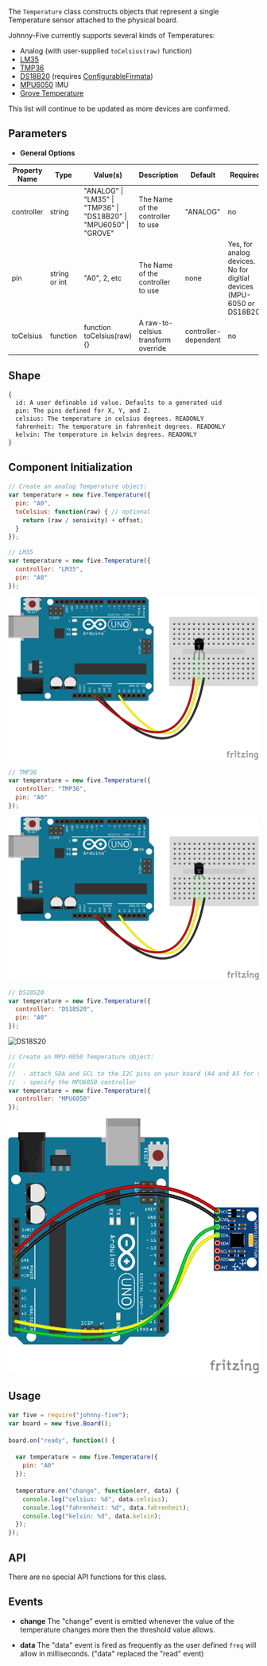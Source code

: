 The `Temperature` class constructs objects that represent a single Temperature sensor attached to the physical board.

Johnny-Five currently supports several kinds of Temperatures:

- Analog (with user-supplied `toCelsius(raw)` function)
- [LM35](http://www.ti.com/product/lm35)
- [TMP36](http://www.analog.com/en/mems-sensors/digital-temperature-sensors/tmp36/products/product.html)
- [DS18B20](http://www.maximintegrated.com/en/products/analog/sensors-and-sensor-interface/DS18B20.html) (requires [ConfigurableFirmata](https://github.com/firmata/arduino/tree/configurable))
- [MPU6050](http://www.invensense.com/mems/gyro/mpu6050.html) IMU
- [Grove Temperature](http://www.seeedstudio.com/depot/Grove-Temperature-Sensor-p-774.html)

This list will continue to be updated as more devices are confirmed.

## Parameters

- **General Options**
<table>
  <thead>
    <tr>
      <th>Property Name</th>
      <th>Type</th>
      <th>Value(s)</th>
      <th>Description</th>
      <th>Default</th>
      <th>Required</th>
    </tr>
  </thead>
  <tbody>
    <tr>
      <td>controller</td>
      <td>string</td>
      <td>"ANALOG" | "LM35" | "TMP36" | "DS18B20" | "MPU6050" | "GROVE"</td>
      <td>The Name of the controller to use</td>
      <td>"ANALOG"</td>
      <td>no</td>
    </tr>
    <tr>
      <td>pin</td>
      <td>string or int</td>
      <td>"A0", 2, etc</td>
      <td>The Name of the controller to use</td>
      <td>none</td>
      <td>Yes, for analog devices. No for digitial devices (MPU-6050 or DS18B20)</td>
    </tr>
    <tr>
      <td>toCelsius</td>
      <td>function</td>
      <td>function toCelsius(raw) {}</td>
      <td>A raw-to-celsius transform override</td>
      <td>controller-dependent</td>
      <td>no</td>
    </tr>
  </tbody>
</table>

## Shape

```
{ 
  id: A user definable id value. Defaults to a generated uid
  pin: The pins defined for X, Y, and Z.
  celsius: The temperature in celsius degrees. READONLY
  fahrenheit: The temperature in fahrenheit degrees. READONLY
  kelvin: The temperature in kelvin degrees. READONLY
}
```

## Component Initialization


```js
// Create an analog Temperature object:
var temperature = new five.Temperature({
  pin: "A0",
  toCelsius: function(raw) { // optional
    return (raw / sensivity) + offset;
  }
});
```

```js
// LM35
var temperature = new five.Temperature({
  controller: "LM35",
  pin: "A0"
});
```

![LM35](https://github.com/rwaldron/johnny-five/raw/master/docs/breadboard/temperature-lm35.png)

```js
// TMP36
var temperature = new five.Temperature({
  controller: "TMP36",
  pin: "A0"
});
```

![TMP36](https://github.com/rwaldron/johnny-five/raw/master/docs/breadboard/temperature-tmp36.png)


```js
// DS18S20
var temperature = new five.Temperature({
  controller: "DS18S20",
  pin: "A0"
});
```

![DS18S20](https://github.com/rwaldron/johnny-five/raw/master/docs/breadboard/temperature-ds18s20.png)


```js
// Create an MPU-6050 Temperature object:
//
//  - attach SDA and SCL to the I2C pins on your board (A4 and A5 for the Uno)
//  - specify the MPU6050 controller
var temperature = new five.Temperature({
  controller: "MPU6050"
});
```

![MPU6050](https://github.com/rwaldron/johnny-five/raw/master/docs/breadboard/temperature-mpu6050.png)

## Usage
```js
var five = require("johnny-five");
var board = new five.Board();

board.on("ready", function() {

  var temperature = new five.Temperature({
    pin: "A0"
  });

  temperature.on("change", function(err, data) {
    console.log("celsius: %d", data.celsius);
    console.log("fahrenheit: %d", data.fahrenheit);
    console.log("kelvin: %d", data.kelvin);
  });
});
```

## API

There are no special API functions for this class.

## Events

- **change** The "change" event is emitted whenever the value of the temperature changes more then the threshold value allows.

- **data** The "data" event is fired as frequently as the user defined `freq` will allow in milliseconds. ("data" replaced the "read" event)
